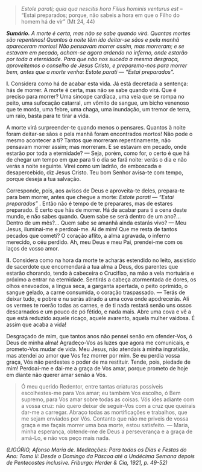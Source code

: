 > *Estole parati; quia qua nescitis hora Filius hominis venturus est* – “Estai preparados; porque, não sabeis a hora em que o Filho do homem há de vir” (Mt 24, 44)

***Sumário.** A morte é certa, mas não se sabe quando virá. Quantas mortes são repentinas! Quantos à noite têm ido deitar-se sãos e pela manhã apareceram mortos! Não pensavam morrer assim, mas morreram; e se estavam em pecado, acham-se agora ardendo no inferno, onde estarão por toda a eternidade. Para que não nos suceda a mesma desgraça, aproveitemos o conselho de Jesus Cristo, e preparemo-nos para morrer bem, antes que a morte venha: *Estote parati — “Estai preparados”.**

**I.** Considera como há de acabar esta vida. Já está decretada a sentença: hás de morrer. A morte é certa, mas não se sabe quando virá. Que é preciso para morrer? Uma síncope cardíaca, uma veia que se rompa no peito, uma sufocação catarral, um vômito de sangue, um bicho venenoso que te morda, uma febre, uma chaga, uma inundação, um tremor de terra, um raio, basta para te tirar a vida.

A morte virá surpreender-te quando menos o pensares. Quantos à noite foram deitar-se sãos e pela manhã foram encontrados mortos! Não pode o mesmo acontecer a ti? Tantos que morreram repentinamente, não pensavam morrer assim; mas morreram. E se estavam em pecado, onde estarão por toda a eternidade? — Seja, porém, como for, o certo é que há de chegar um tempo em que para ti o dia se fará noite: verás o dia e não verás a noite seguinte. Virei como um ladrão, de emboscada e desapercebido, diz Jesus Cristo. Teu bom Senhor avisa-te com tempo, porque deseja a tua salvação.

Corresponde, pois, aos avisos de Deus e aproveita-te deles, prepara-te para bem morrer, antes que chegue a morte: *Estote parati — “Estai preparados”* . Então não é tempo de te preparares, mas de estares preparado. É certo que hás de morrer. Há de acabar para ti a cena deste mundo, e não sabes quando. Quem sabe se será dentro de um ano?… Dentro de um mês?… Quem sabe se amanhã ainda estarás vivo? — Meu Jesus, iluminai-me e perdoai-me. Ai de mim! Que me resta de tantos pecados que cometi? O coração aflito, a alma agravada, o inferno merecido, o céu perdido. Ah, meu Deus e meu Pai, prendei-me com os laços de vosso amor.

**II.** Considera como na hora da morte te acharás estendido no leito, assistido de sacerdote que encomendará a tua alma a Deus, dos parentes que estarão chorando, tendo à cabeceira o Crucifixo, na mão a vela mortuária e próximo a entrar na eternidade. Sentirás a cabeça atormentada de dores, os olhos enevoados, a língua seca, a garganta apertada, o peito oprimido, o sangue gelado, a carne consumida, o coração traspassado. — Terás de deixar tudo, e pobre e nu serás atirado a uma cova onde apodrecerás. Ali os vermes te roerão todas as carnes, e de ti nada restará senão uns ossos descarnados e um pouco de pó fétido, e nada mais. Abre uma cova e vê a que está reduzido aquele ricaço, aquele avarento, aquela mulher vaidosa. É assim que acaba a vida!

Desgraçado de mim, que tantos anos não pensei senão em ofender-Vos, ó Deus de minha alma! Agradeço-Vos as luzes que agora me comunicais, e prometo-Vos mudar de vida. Meu Jesus, não atendais à minha ingratidão, mas atendei ao amor que Vos fez morrer por mim. Se eu perdia vossa graça, Vós não perdestes o poder de ma restituir. Tende, pois, piedade de mim! Perdoai-me e dai-me a graça de Vos amar, porque prometo de hoje em diante não querer amar senão a Vós.

> Ó meu querido Redentor, entre tantas criaturas possíveis escolhestes-me para Vos amar; eu também Vos escolho, ó Bem supremo, para Vos amar sobre todas as coisas. Vós ides adiante com a vossa cruz: não quero deixar de seguir-Vos com a cruz que queirais dar-me a carregar. Abraço todas as mortificações e trabalhos, que me sejam enviados por Vós. Contanto que não me priveis de vossa graça e me façais morrer uma boa morte, estou satisfeito. — Maria, minha esperança, obtende-me de Deus a perseverança e a graça de amá-Lo, e não vos peço mais nada.

*(LIGÓRIO, Afonso Maria de. Meditações: Para todos os Dias e Festas do Ano: Tomo II: Desde o Domingo da Páscoa até a Undécima Semana depois de Pentecostes inclusive. Friburgo: Herder & Cia, 1921, p. 49-52)*
